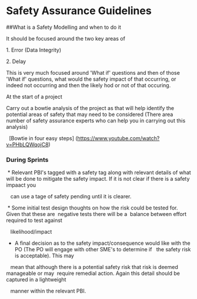 # Safety Assurance Guidelines

##What is a Safety Modelling and when to do it

It should be focused around the two key areas of

1\. Error (Data Integrity)

2\. Delay

This is very much focused around 'What if' questions and then of those 'What if' questions, what would the safety impact of that occurring, or indeed not occurring and then the likely
hod or not of that occuring.

At the start of a project

Carry out a bowtie analysis of the project as that will help identify the potential areas of safety that may need to be considered (There area number of safety assurance experts who can help you in carrying out this analysis)

  [Bowtie in four easy steps] (https://www.youtube.com/watch?v=PHbLQWqojC8)

### During Sprints

 * Relevant PBI's tagged with a safety tag along with relevant details of what will be done to mitigate the safety impact. If it is not clear if there is a safety impaact you 

   can use a tage of safety pending until it is clearer.

 * Some initial test design thoughts on how the risk could be tested for. Given that these are  negative tests there will be a  balance between effort required to test against

   likelihood/impact

* A final decision as to the safety impact/consequence would like with the PO (The PO will engage with other SME's to determine if   the safety risk is acceptable). This may 

   mean that although there is a potential safety risk that risk is deemed manageable or may  require remedial action. Again this detail should be captured in a lightweight

   manner within the relevant PBI.

